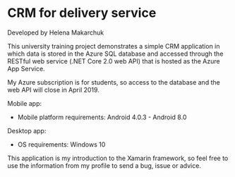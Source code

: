 # CRM for delivery service
Developed by Helena Makarchuk

This university training project demonstrates a simple CRM application in which data is stored in the Azure SQL database and accessed through the RESTful web service (.NET Core 2.0 web API) that is hosted as the Azure App Service.

My Azure subscription is for students, so access to the database and the web API will close in April 2019.

Mobile app:
- Mobile platform requirements: Android 4.0.3 - Android 8.0

Desktop app:
- OS requirements: Windows 10

This application is my introduction to the Xamarin framework, so feel free to use the information from my profile to send a bug, issue or advice.
